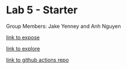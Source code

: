 # Lab 5 - Starter
Group Members: Jake Yenney and Anh Nguyen

[link to expose](https://jarnke.github.io/Lab5_Starter/expose.html)

[link to explore](https://jarnke.github.io/Lab5_Starter/explore.html)

[link to github actions repo](https://github.com/jArnke/introduction-to-github)